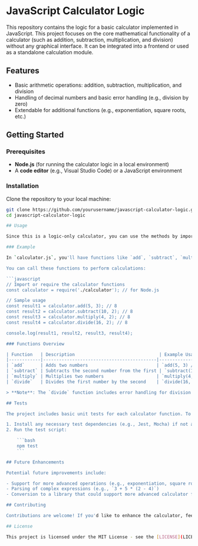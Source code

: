 # JavaScript Calculator Logic

This repository contains the logic for a basic calculator implemented in JavaScript. This project focuses on the core mathematical functionality of a calculator (such as addition, subtraction, multiplication, and division) without any graphical interface. It can be integrated into a frontend or used as a standalone calculation module.

## Features

- Basic arithmetic operations: addition, subtraction, multiplication, and division
- Handling of decimal numbers and basic error handling (e.g., division by zero)
- Extendable for additional functions (e.g., exponentiation, square roots, etc.)

## Getting Started

### Prerequisites

- **Node.js** (for running the calculator logic in a local environment)
- A **code editor** (e.g., Visual Studio Code) or a JavaScript environment

### Installation

Clone the repository to your local machine:

```bash
git clone https://github.com/yourusername/javascript-calculator-logic.git
cd javascript-calculator-logic

## Usage

Since this is a logic-only calculator, you can use the methods by importing or requiring the `calculator.js` file in your JavaScript project. Below is a quick example of how to use the calculator functions in a Node.js environment.

### Example

In `calculator.js`, you'll have functions like `add`, `subtract`, `multiply`, and `divide`.

You can call these functions to perform calculations:

```javascript
// Import or require the calculator functions
const calculator = require('./calculator'); // for Node.js

// Sample usage
const result1 = calculator.add(5, 3); // 8
const result2 = calculator.subtract(10, 2); // 8
const result3 = calculator.multiply(4, 2); // 8
const result4 = calculator.divide(16, 2); // 8

console.log(result1, result2, result3, result4);

### Functions Overview

| Function   | Description                                | Example Usage                    |
|------------|-------------------------------------------|----------------------------------|
| `add`      | Adds two numbers                          | `add(5, 3) // returns 8`         |
| `subtract` | Subtracts the second number from the first | `subtract(10, 2) // returns 8`   |
| `multiply` | Multiplies two numbers                    | `multiply(4, 2) // returns 8`    |
| `divide`   | Divides the first number by the second    | `divide(16, 2) // returns 8`     |

> **Note**: The `divide` function includes error handling for division by zero, returning a specific message or `NaN` if zero is used as the divisor.

## Tests

The project includes basic unit tests for each calculator function. To run tests:

1. Install any necessary test dependencies (e.g., Jest, Mocha) if not already included.
2. Run the test script:

    ```bash
    npm test
    ```

## Future Enhancements

Potential future improvements include:

- Support for more advanced operations (e.g., exponentiation, square roots)
- Parsing of complex expressions (e.g., `3 + 5 * (2 - 4)`)
- Conversion to a library that could support more advanced calculator functionality

## Contributing

Contributions are welcome! If you'd like to enhance the calculator, feel free to fork the project and create a pull request. Please ensure that new functionality is tested and documented.

## License

This project is licensed under the MIT License - see the [LICENSE](LICENSE) file for details.
